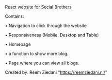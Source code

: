 React website for Social Brothers

Contains:

• Navigation to click through the website

• Responsiveness (Mobile, Desktop and Table)

• Homepage

• a function to show more blog.

• Page where you can view all blogs.

Created by: Reem Ziedani "https://reemziedani.nl/"
